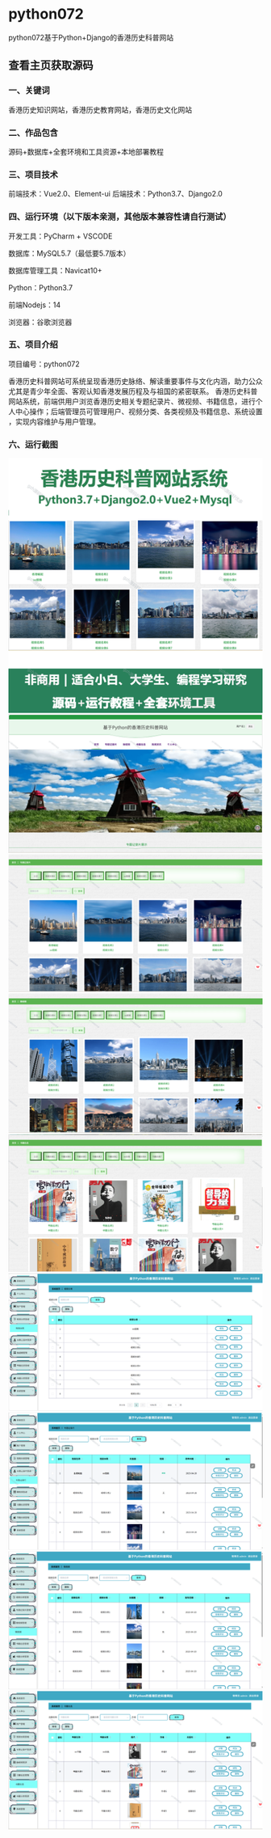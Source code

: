 # python072
python072基于Python+Django的香港历史科普网站
 
## 查看主页获取源码

### 一、关键词
香港历史知识网站，香港历史教育网站，香港历史文化网站

### 二、作品包含
源码+数据库+全套环境和工具资源+本地部署教程

### 三、项目技术
前端技术：Vue2.0、Element-ui
后端技术：Python3.7、Django2.0

### 四、运行环境（以下版本亲测，其他版本兼容性请自行测试）
开发工具：PyCharm + VSCODE

数据库：MySQL5.7（最低要5.7版本）

数据库管理工具：Navicat10+

Python：Python3.7

前端Nodejs：14

浏览器：谷歌浏览器

### 五、项目介绍
项目编号：python072

香港历史科普网站可系统呈现香港历史脉络、解读重要事件与文化内涵，助力公众尤其是青少年全面、客观认知香港发展历程及与祖国的紧密联系。
香港历史科普网站系统，前端供用户浏览香港历史相关专题纪录片、微视频、书籍信息，进行个人中心操作；后端管理员可管理用户、视频分类、各类视频及书籍信息、系统设置 ，实现内容维护与用户管理。


### 六、运行截图

![cover.png](./cover.png)
![1.png](./1.png)
![2.png](./2.png)
![3.png](./3.png)
![4.png](./4.png)
![5.png](./5.png)
![6.png](./6.png)
![7.png](./7.png)
![8.png](./8.png)
